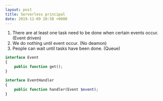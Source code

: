 ```yaml
---
layout: post
title: Serverless principal
date: 2019-12-09 20:58 +0000
---
```


1. There are at least one task need to be done when certain events occur. (Event driven)
2. We do nothing until event occur. (No deamon)
3. People can wait until tasks have been done. (Queue)


```php
interface Event
{
	public function get();
}
```


```php
interface EventHandler
{
	public function handler(Event $event);
}
```
